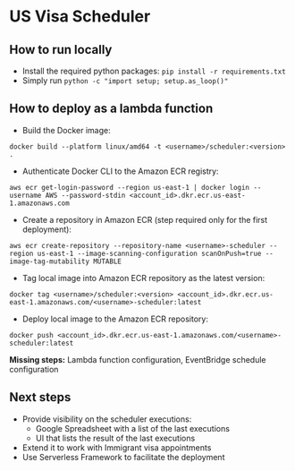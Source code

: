 # US Visa Scheduler

## How to run locally
- Install the required python packages: `pip install -r requirements.txt`
- Simply run `python -c "import setup; setup.as_loop()"`

## How to deploy as a lambda function
- Build the Docker image:
```
docker build --platform linux/amd64 -t <username>/scheduler:<version> .
```
- Authenticate Docker CLI to the Amazon ECR registry:
```
aws ecr get-login-password --region us-east-1 | docker login --username AWS --password-stdin <account_id>.dkr.ecr.us-east-1.amazonaws.com
```
- Create a repository in Amazon ECR (step required only for the first deployment):
```
aws ecr create-repository --repository-name <username>-scheduler --region us-east-1 --image-scanning-configuration scanOnPush=true --image-tag-mutability MUTABLE
```
- Tag local image into Amazon ECR repository as the latest version:
```
docker tag <username>/scheduler:<version> <account_id>.dkr.ecr.us-east-1.amazonaws.com/<username>-scheduler:latest
```
- Deploy local image to the Amazon ECR repository:
```
docker push <account_id>.dkr.ecr.us-east-1.amazonaws.com/<username>-scheduler:latest
```

**Missing steps:** Lambda function configuration, EventBridge schedule configuration

## Next steps
- Provide visibility on the scheduler executions:
    - Google Spreadsheet with a list of the last executions
    - UI that lists the result of the last executions
- Extend it to work with Immigrant visa appointments
- Use Serverless Framework to facilitate the deployment